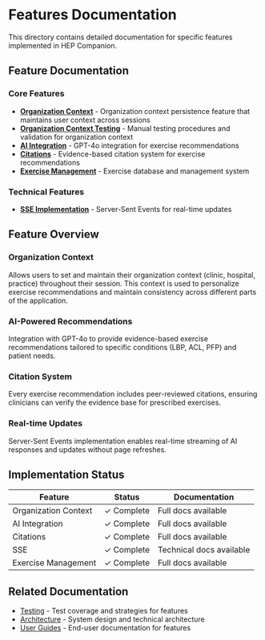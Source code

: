 # Features Documentation

This directory contains detailed documentation for specific features implemented in HEP Companion.

## Feature Documentation

### Core Features

- **[Organization Context](./organization-context.md)** - Organization context persistence feature that maintains user context across sessions
- **[Organization Context Testing](./organization-context-testing.md)** - Manual testing procedures and validation for organization context
- **[AI Integration](./ai-integration.md)** - GPT-4o integration for exercise recommendations
- **[Citations](./citations.md)** - Evidence-based citation system for exercise recommendations
- **[Exercise Management](./exercise-management.md)** - Exercise database and management system

### Technical Features

- **[SSE Implementation](./sse-implementation.md)** - Server-Sent Events for real-time updates

## Feature Overview

### Organization Context
Allows users to set and maintain their organization context (clinic, hospital, practice) throughout their session. This context is used to personalize exercise recommendations and maintain consistency across different parts of the application.

### AI-Powered Recommendations
Integration with GPT-4o to provide evidence-based exercise recommendations tailored to specific conditions (LBP, ACL, PFP) and patient needs.

### Citation System
Every exercise recommendation includes peer-reviewed citations, ensuring clinicians can verify the evidence base for prescribed exercises.

### Real-time Updates
Server-Sent Events implementation enables real-time streaming of AI responses and updates without page refreshes.

## Implementation Status

| Feature | Status | Documentation |
|---------|--------|---------------|
| Organization Context | ✓ Complete | Full docs available |
| AI Integration | ✓ Complete | Full docs available |
| Citations | ✓ Complete | Full docs available |
| SSE | ✓ Complete | Technical docs available |
| Exercise Management | ✓ Complete | Full docs available |

## Related Documentation

- [Testing](../testing/) - Test coverage and strategies for features
- [Architecture](../architecture/) - System design and technical architecture
- [User Guides](../user-guides/) - End-user documentation for features 